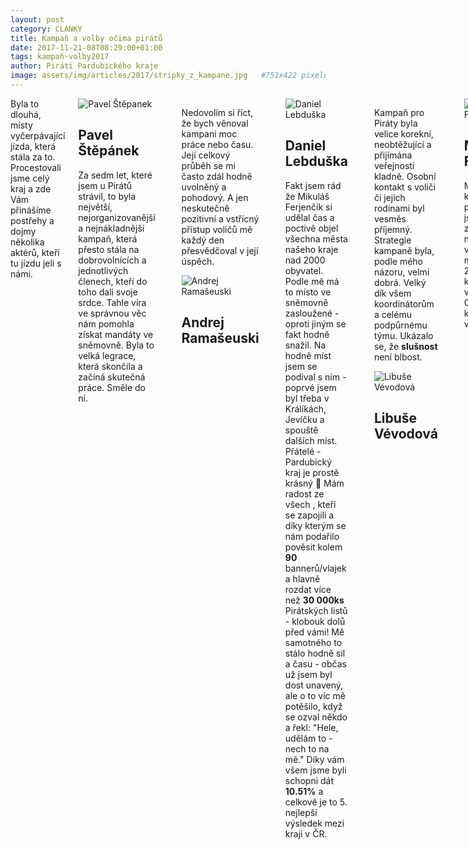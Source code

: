 ```yaml
---
layout: post
category: CLANKY
title: Kampaň a volby očima pirátů
date: 2017-11-21-08T08:29:00+01:00  
tags: kampaň-volby2017
author: Piráti Pardubického kraje
image: assets/img/articles/2017/stripky_z_kampane.jpg   #751x422 pixelu
---
```



<div class="medium-12 large-12 columns">
  Byla to dlouhá, místy vyčerpávající jízda, která stála za to. Procestovali jsme celý kraj a zde Vám přinášíme postřehy a dojmy několika aktérů, kteří tu jízdu jeli s námi. <br> <br>

  <div class="o-media o-media--center">
   <div class="o-media__image o-media__image--lgspace">
   <img src="{{ 'pavel-stepanek.jpg' | prepend: '/assets/img/people/' | relative_url}}" alt="Pavel Štěpanek">
   <p align="center"><h2>Pavel Štěpánek</h2></p>
   </div>
   <div class="o-media__body">
   <p> Za sedm let, které jsem u Pirátů strávil, to byla největší, nejorganizovanější a nejnákladnější kampaň, která přesto stála na dobrovolnících a jednotlivých členech, kteří do toho dali svoje srdce. Tahle víra ve správnou věc nám pomohla získat mandáty ve sněmovně. Byla to velká legrace, která skončila a začíná skutečná práce. Směle do ní. </p>
   </div>
  </div>
  <hr>
  <div class="o-media o-media--center">
   <div class="o-media__body">
   <p> Nedovolím si říct, že bych věnoval kampani moc práce nebo času. Její celkový průběh se mi často zdál hodně uvolněný a pohodový. A jen neskutečně pozitivní a vstřícný přístup voličů mě každý den přesvědčoval v její úspěch.</p>
   </div>
   <div class="o-media__image o-media__image--lgspace">
   <img src="{{ 'andrej-ramaseuski.jpg' | prepend: '/assets/img/people/' | relative_url}}" alt="Andrej Ramašeuski">
   <p align="center"><h2>Andrej Ramašeuski</h2></p>
   </div>
  </div>
  <hr>
  <div class="o-media o-media--center">
   <div class="o-media__image o-media__image--lgspace">
   <img src="{{ 'daniel-lebduska.jpg' | prepend: '/assets/img/people/' | relative_url}}" alt="Daniel Lebduška">
   <p align="center"><h2>Daniel Lebduška</h2></p>
   </div>
   <div class="o-media__body">
   <p> Fakt jsem rád že Mikuláš Ferjenčík si udělal čas a poctivě objel všechna města našeho kraje nad 2000 obyvatel. Podle mě má to místo ve sněmovně zasloužené - oproti jiným se fakt hodně snažil. Na hodně míst jsem se podíval s ním - poprvé jsem byl třeba v Králíkách, Jevíčku a spouště dalších míst. Přátelé - Pardubický kraj je prostě krásný 🙂
Mám radost ze všech , kteří se zapojili a díky kterým se nám podařilo pověsit kolem <b>90</b> bannerů/vlajek a hlavně rozdat více než <b>30 000ks</b> Pirátských listů - klobouk dolů před vámi!
Mě samotného to stálo hodně sil a času - občas už jsem byl dost unavený, ale o to víc mě potěšilo, když se ozval někdo a řekl: "Hele, udělám to - nech to na mě." Díky vám všem jsme byli schopni dát <b>10.51%</b> a celkově je to 5. nejlepší výsledek mezi kraji v ČR. </p>
   </div>
  </div>
  <hr>
  <div class="o-media o-media--center">
   <div class="o-media__body">
   <p> Kampaň pro Piráty byla velice korekní, neobtěžující a přijímána veřejností kladně. Osobní kontakt s voliči či jejich rodinami byl vesměs příjemný. Strategie kampaně byla, podle mého názoru, velmi dobrá. Velký dík všem koordinátorům a celému podpůrnému týmu. Ukázalo se, že <b>slušnost</b>  není blbost. </p>
   </div>
   <div class="o-media__image o-media__image--lgspace">
   <img src="{{ 'libuse-vevodova.jpg' | prepend: '/assets/img/people/' | relative_url}}" alt="Libuše Vévodová">
   <p align="center"><h2>Libuše Vévodová</h2></p>
   </div>
  </div>
  <hr>
  <div class="o-media o-media--center">
   <div class="o-media__image o-media__image--lgspace">
   <img src="{{ 'mikulas-ferjencik.jpg' | prepend: '/assets/img/people/' | relative_url}}" alt="Mikuláš Ferjenčík">
   <p align="center"><h2>Mikuláš Ferjenčík</h2></p>
   </div>
   <div class="o-media__body">
   <p> Mně v kampani potěšilo, že jsme fakt zvládli navštívit všechna města nad 2000 lidí v kraji a parádní výsledek v Cholticích, kde jsem vyrostl. </p>
   </div>
  </div>
  <hr>
  <div class="o-media o-media--center">
   <div class="o-media__body">
   <p> Podpora, kterou jsme dostávali během kampaně byla obrovská a dávala mi energii pokračovat. Potěšil mě výsledek v Chrudimském okrese, kde jsme skončili na druhém místě s <b>9,84 %</b></p>
   </div>
   <div class="o-media__image o-media__image--lgspace">
   <img src="{{ 'zdenek-kubala.jpg' | prepend: '/assets/img/people/' | relative_url}}" alt="Zdeněk Kubala">
   <p align="center"><h2>Zdeněk Kubala</h2></p>
   </div>
  </div>
  <hr>
  <div class="o-media o-media--center">
   <div class="o-media__image o-media__image--lgspace">
   <img src="{{ 'karsten-sachs.jpg' | prepend: '/assets/img/people/' | relative_url}}" alt="Karsten Sachs">
   <p align="center"><h2>Karsten Sachs</h2></p>
   </div>
   <div class="o-media__body">
   <p> Na jaře k nám mluvil Rick Falkvinge, říkal, že možná stojíme před historickým vítězstvím, a že si tu kampaň máme hlavně <b>užívat</b>. Myslím si že se nám povedlo obojí a jsem rád že jsem byl u toho. </p>
   </div>
  </div>
  <hr>
  <div class="o-media o-media--center">
   <div class="o-media__body">
   <p> Zapojil jsem se jako nečlen Pirátské strany, protože jsem viděl, že se Piráti snaží a nemají za sebou skandály a program zaměřený na transparenci se mi líbil. Viděl jsem zápal a hromadu času, který do kampaně vkládali a to i přesto, že jejich úspěch jakožto jednotlivců byl nemožný. Oni to však dělali pro to, aby bylo v naší zemi reálně lépe. I když jsem měl před začátkem kampaně drobné pochyby, tak teď vidím, že jsou to vážně slušní, upřímní, pracovití a chytří lidé, se kterými bych rád spolupracoval dál.</p>
   </div>
   <div class="o-media__image o-media__image--lgspace">
   <img src="{{ 'filip-sedlak.jpg' | prepend: '/assets/img/people/' | relative_url}}" alt="Filip Sedlák">
   <p align="center"><h2>Filip Sedlák</h2></p>
   </div>
  </div>
</div>


